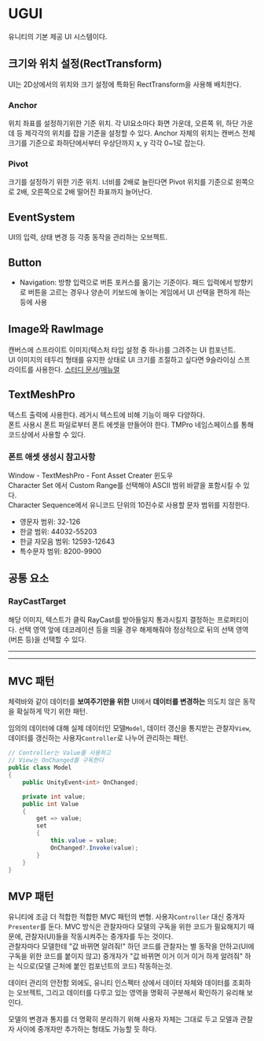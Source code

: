 # UGUI

유니티의 기본 제공 UI 시스템이다.

## 크기와 위치 설정(RectTransform)

UI는 2D상에서의 위치와 크기 설정에 특화된 RectTransform을 사용해 배치한다.

### Anchor

위치 좌표를 설정하기위한 기준 위치. 각 UI요소마다 화면 가운데, 오른쪽 위, 하단 가운데 등 제각각의 위치를 잡을 기준을 설정할 수 있다. Anchor 자체의 위치는 캔버스 전체 크기를 기준으로 좌하단에서부터 우상단까지 x, y 각각 0~1로 잡는다.

### Pivot

크기를 설정하기 위한 기준 위치. 너비를 2배로 늘린다면 Pivot 위치를 기준으로 왼쪽으로 2배, 오른쪽으로 2배 떨어진 좌표까지 늘어난다.

## EventSystem

UI의 입력, 상태 변경 등 각종 동작을 관리하는 오브젝트.

## Button

* Navigation: 방향 입력으로 버튼 포커스를 옮기는 기준이다. 패드 입력에서 방향키로 버튼을 고르는 경우나 양손이 키보드에 놓이는 게임에서 UI 선택을 편하게 하는 등에 사용

## Image와 RawImage

캔버스에 스프라이트 이미지(텍스처 타입 설정 중 하나)를 그려주는 UI 컴포넌트.  
UI 이미지의 테두리 형태를 유지한 상태로 UI 크기를 조절하고 싶다면 9슬라이싱 스프라이트를 사용한다. [스터디 문서](./Unity%202D.md#Sprite-Texture)/[매뉴얼](https://docs.unity3d.com/2021.3/Documentation/Manual/9SliceSprites.html)

## TextMeshPro

텍스트 출력에 사용한다. 레거시 텍스트에 비해 기능이 매우 다양하다.  
폰트 사용시 폰트 파일로부터 폰트 에셋을 만들어야 한다. TMPro 네임스페이스를 통해 코드상에서 사용할 수 있다.

### 폰트 애셋 생성시 참고사항

Window - TextMeshPro - Font Asset Creater 윈도우  
Character Set 에서 Custom Range를 선택해야 ASCII 범위 바깥을 포함시킬 수 있다.  
Character Sequence에서 유니코드 단위의 10진수로 사용할 문자 범위를 지정한다.

* 영문자 범위: 32-126
* 한글 범위: 44032-55203
* 한글 자모음 범위: 12593-12643
* 특수문자 범위: 8200-9900

## 공통 요소

### RayCastTarget

해당 이미지, 텍스트가 클릭 RayCast를 받아들일지 통과시킬지 결정하는 프로퍼티이다. 선택 영역 앞에 데코레이션 등을 띄울 경우 해제해줘야 정상적으로 뒤의 선택 영역(버튼 등)을 선택할 수 있다.

***
***

## MVC 패턴

체력바와 같이 데이터를 **보여주기만을 위한** UI에서 **데이터를 변경하는** 의도치 않은 동작을 확실하게 막기 위한 패턴.

임의의 데이터에 대해 실제 데이터인 모델`Model`, 데이터 갱신을 통지받는 관찰자`View`, 데이터를 갱신하는 사용자`Controller`로 나누어 관리하는 패턴.

```C#
// Controller는 Value를 사용하고
// View는 OnChanged를 구독한다
public class Model
{
    public UnityEvent<int> OnChanged;

    private int value;
    public int Value
    {
        get => value;
        set
        {
            this.value = value;
            OnChanged?.Invoke(value);
        }
    }
}
```

## MVP 패턴

유니티에 조금 더 적합한 적합한 MVC 패턴의 변형. 사용자`Controller` 대신 중개자`Presenter`를 둔다. MVC 방식은 관찰자마다 모델의 구독을 위한 코드가 필요해지기 때문에, 관찰자(UI)들을 작동시켜주는 중개자를 두는 것이다.  
관찰자마다 모델한테 "값 바뀌면 알려줘!" 하던 코드를 관찰자는 별 동작을 안하고(UI에 구독을 위한 코드를 붙이지 않고) 중개자가 "값 바뀌면 이거 이거 이거 하게 알려줘" 하는 식으로(모델 근처에 붙인 컴포넌트의 코드) 작동하는것.

데이터 관리의 안전함 외에도, 유니티 인스펙터 상에서 데이터 자체와 데이터를 조회하는 오브젝트, 그리고 데이터를 다루고 있는 영역을 명확히 구분해서 확인하기 유리해 보인다.

모델의 변경과 통지를 더 명확히 분리하기 위해 사용자 자체는 그대로 두고 모델과 관찰자 사이에 중개자만 추가하는 형태도 가능할 듯 하다.
